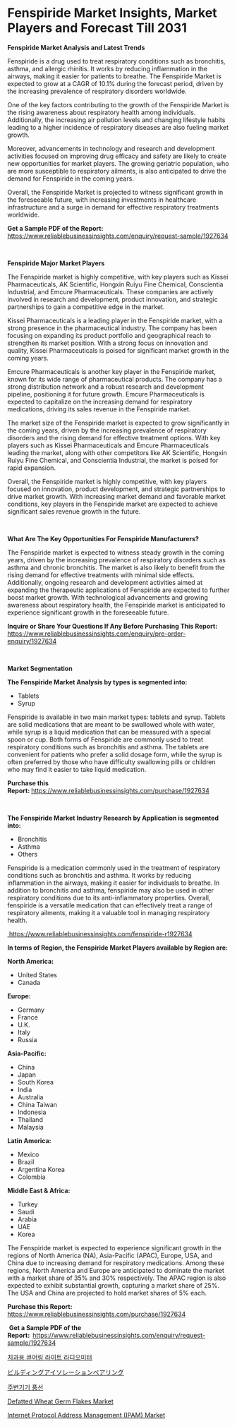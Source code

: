 <p><h1>Fenspiride Market Insights, Market Players and Forecast Till 2031</h1></p><p><strong>Fenspiride Market Analysis and Latest Trends</strong></p>
<p><p>Fenspiride is a drug used to treat respiratory conditions such as bronchitis, asthma, and allergic rhinitis. It works by reducing inflammation in the airways, making it easier for patients to breathe. The Fenspiride Market is expected to grow at a CAGR of 10.1% during the forecast period, driven by the increasing prevalence of respiratory disorders worldwide.</p><p>One of the key factors contributing to the growth of the Fenspiride Market is the rising awareness about respiratory health among individuals. Additionally, the increasing air pollution levels and changing lifestyle habits leading to a higher incidence of respiratory diseases are also fueling market growth.</p><p>Moreover, advancements in technology and research and development activities focused on improving drug efficacy and safety are likely to create new opportunities for market players. The growing geriatric population, who are more susceptible to respiratory ailments, is also anticipated to drive the demand for Fenspiride in the coming years.</p><p>Overall, the Fenspiride Market is projected to witness significant growth in the foreseeable future, with increasing investments in healthcare infrastructure and a surge in demand for effective respiratory treatments worldwide.</p></p>
<p><strong>Get a Sample PDF of the Report:&nbsp;</strong> <a href="https://www.reliablebusinessinsights.com/enquiry/request-sample/1927634">https://www.reliablebusinessinsights.com/enquiry/request-sample/1927634</a></p>
<p>&nbsp;</p>
<p><strong>Fenspiride Major Market Players</strong></p>
<p><p>The Fenspiride market is highly competitive, with key players such as Kissei Pharmaceuticals, AK Scientific, Hongxin Ruiyu Fine Chemical, Conscientia Industrial, and Emcure Pharmaceuticals. These companies are actively involved in research and development, product innovation, and strategic partnerships to gain a competitive edge in the market.</p><p>Kissei Pharmaceuticals is a leading player in the Fenspiride market, with a strong presence in the pharmaceutical industry. The company has been focusing on expanding its product portfolio and geographical reach to strengthen its market position. With a strong focus on innovation and quality, Kissei Pharmaceuticals is poised for significant market growth in the coming years.</p><p>Emcure Pharmaceuticals is another key player in the Fenspiride market, known for its wide range of pharmaceutical products. The company has a strong distribution network and a robust research and development pipeline, positioning it for future growth. Emcure Pharmaceuticals is expected to capitalize on the increasing demand for respiratory medications, driving its sales revenue in the Fenspiride market.</p><p>The market size of the Fenspiride market is expected to grow significantly in the coming years, driven by the increasing prevalence of respiratory disorders and the rising demand for effective treatment options. With key players such as Kissei Pharmaceuticals and Emcure Pharmaceuticals leading the market, along with other competitors like AK Scientific, Hongxin Ruiyu Fine Chemical, and Conscientia Industrial, the market is poised for rapid expansion.</p><p>Overall, the Fenspiride market is highly competitive, with key players focused on innovation, product development, and strategic partnerships to drive market growth. With increasing market demand and favorable market conditions, key players in the Fenspiride market are expected to achieve significant sales revenue growth in the future.</p></p>
<p>&nbsp;</p>
<p><strong>What Are The Key Opportunities For Fenspiride Manufacturers?</strong></p>
<p><p>The Fenspiride market is expected to witness steady growth in the coming years, driven by the increasing prevalence of respiratory disorders such as asthma and chronic bronchitis. The market is also likely to benefit from the rising demand for effective treatments with minimal side effects. Additionally, ongoing research and development activities aimed at expanding the therapeutic applications of Fenspiride are expected to further boost market growth. With technological advancements and growing awareness about respiratory health, the Fenspiride market is anticipated to experience significant growth in the foreseeable future.</p></p>
<p><strong>Inquire or Share Your Questions If Any Before Purchasing This Report:</strong> <a href="https://www.reliablebusinessinsights.com/enquiry/pre-order-enquiry/1927634">https://www.reliablebusinessinsights.com/enquiry/pre-order-enquiry/1927634</a></p>
<p>&nbsp;</p>
<p><strong>Market Segmentation</strong></p>
<p><strong>The Fenspiride Market Analysis by types is segmented into:</strong></p>
<p><ul><li>Tablets</li><li>Syrup</li></ul></p>
<p><p>Fenspiride is available in two main market types: tablets and syrup. Tablets are solid medications that are meant to be swallowed whole with water, while syrup is a liquid medication that can be measured with a special spoon or cup. Both forms of Fenspiride are commonly used to treat respiratory conditions such as bronchitis and asthma. The tablets are convenient for patients who prefer a solid dosage form, while the syrup is often preferred by those who have difficulty swallowing pills or children who may find it easier to take liquid medication.</p></p>
<p><strong>Purchase this Report:&nbsp;</strong><a href="https://www.reliablebusinessinsights.com/purchase/1927634">https://www.reliablebusinessinsights.com/purchase/1927634</a></p>
<p>&nbsp;</p>
<p><strong>The Fenspiride Market Industry Research by Application is segmented into:</strong></p>
<p><ul><li>Bronchitis</li><li>Asthma</li><li>Others</li></ul></p>
<p><p>Fenspiride is a medication commonly used in the treatment of respiratory conditions such as bronchitis and asthma. It works by reducing inflammation in the airways, making it easier for individuals to breathe. In addition to bronchitis and asthma, fenspiride may also be used in other respiratory conditions due to its anti-inflammatory properties. Overall, fenspiride is a versatile medication that can effectively treat a range of respiratory ailments, making it a valuable tool in managing respiratory health.</p></p>
<p><a href="https://www.reliablebusinessinsights.com/fenspiride-r1927634">&nbsp;https://www.reliablebusinessinsights.com/fenspiride-r1927634</a></p>
<p><strong>In terms of Region, the Fenspiride Market Players available by Region are:</strong></p>
<p>
    <p> <strong> North America: </strong>
        <ul>
            <li>United States</li>
            <li>Canada</li>
        </ul>
        </p> 
    <p> <strong> Europe: </strong>
        <ul>
            <li>Germany</li>
            <li>France</li>
            <li>U.K.</li>
            <li>Italy</li>
            <li>Russia</li>
        </ul>
        </p> 
    <p> <strong> Asia-Pacific: </strong>
        <ul>
            <li>China</li>
            <li>Japan</li>
            <li>South Korea</li>
            <li>India</li>
            <li>Australia</li>
            <li>China Taiwan</li>
            <li>Indonesia</li>
            <li>Thailand</li>
            <li>Malaysia</li>
        </ul>
        </p> 
    <p> <strong> Latin America: </strong>
        <ul>
            <li>Mexico</li>
            <li>Brazil</li>
            <li>Argentina Korea</li>
            <li>Colombia</li>
        </ul>
        </p> 
    <p> <strong> Middle East & Africa: </strong>
        <ul>
            <li>Turkey</li>
            <li>Saudi</li>
            <li>Arabia</li>
            <li>UAE</li>
            <li>Korea</li>
        </ul>
    </p>
    </p>
<p><p>The Fenspiride market is expected to experience significant growth in the regions of North America (NA), Asia-Pacific (APAC), Europe, USA, and China due to increasing demand for respiratory medications. Among these regions, North America and Europe are anticipated to dominate the market with a market share of 35% and 30% respectively. The APAC region is also expected to exhibit substantial growth, capturing a market share of 25%. The USA and China are projected to hold market shares of 5% each.</p></p>
<p><strong>Purchase this Report: </strong><a href="https://www.reliablebusinessinsights.com/purchase/1927634">https://www.reliablebusinessinsights.com/purchase/1927634</a></p>
<p>&nbsp;<strong>Get a Sample PDF of the Report:&nbsp;&nbsp;</strong><a href="https://www.reliablebusinessinsights.com/enquiry/request-sample/1927634">https://www.reliablebusinessinsights.com/enquiry/request-sample/1927634</a></p>
<p><strong></strong></p>
<p><p><a href="https://medium.com/@danieldobroiu20221/%EC%B9%98%EA%B3%BC-%EC%B9%98%EC%9C%A0-%EA%B4%80%EC%A1%B0%EA%B3%84%EC%B8%A1%EA%B8%B0-%EC%82%B0%EC%97%85%EC%97%90-%EB%8C%80%ED%95%9C-%ED%86%B5%EC%B0%B0-%EC%8B%9C%EC%9E%A5-%EC%9E%AC%EB%AC%B4-%EC%83%81%ED%83%9C-%EC%8B%9C%EC%9E%A5-%EA%B7%9C%EB%AA%A8-%EB%B0%8F-2031%EB%85%84%EA%B9%8C%EC%A7%80%EC%9D%98-%EC%88%98%EC%9D%B5-%EB%B6%84%EC%84%9D-4d66c6e63439">치과용 큐어링 라이트 라디오미터</a></p><p><a href="https://github.com/moulafa/Market-Research-Report-List-2/blob/main/3318651116607.md">ビルディングアイソレーションベアリング</a></p><p><a href="https://github.com/JackieFauhey9089475/Market-Research-Report-List-2/blob/main/1088859125351.md">주변기기 풍선</a></p><p><a href="https://issuu.com/reportprime-2/docs/defatted-wheat-germ-flakes-market-size-2030.pptx">Defatted Wheat Germ Flakes Market</a></p><p><a href="https://github.com/AdrianaPaucek2023/Market-Research-Report-List-1/blob/main/internet-protocol-address-management-ipam-market.md">Internet Protocol Address Management (IPAM) Market</a></p></p>